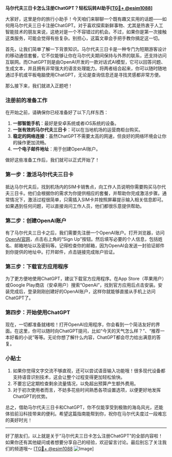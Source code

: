 **马尔代夫三日卡怎么注册ChatGPT？轻松玩转AI助手[[TG💪+ @esim1088](https://t.me/s/esim1088)]**

大家好，这里是你的旅行小助手！今天咱们来聊聊一个既有趣又实用的话题——如何用马尔代夫三日卡注册ChatGPT。对于喜欢探索新鲜事物、尤其是热衷于人工智能技术的朋友来说，这绝对是一个不容错过的机会。不过，如果你是第一次接触这类服务，可能会觉得有些复杂。别担心，这篇文章会手把手教你搞定这一切。

首先，让我们简单了解一下背景知识。马尔代夫三日卡是一种专门为短期游客设计的移动通信套餐，它不仅能够让你在马尔代夫期间保持与外界的联系，还支持访问互联网。而ChatGPT则是由OpenAI开发的一款对话式AI模型，它可以回答问题、生成文本，并且拥有非常强大的语言处理能力。将两者结合起来，你可以随时随地通过手机或平板电脑使用ChatGPT，无论是查询信息还是寻找灵感都非常方便。

那么接下来，我们就进入正题吧！

### 注册前的准备工作

在开始之前，请确保你已经准备好了以下几样东西：
1. **一部智能手机**：最好是安卓系统或者iOS系统的设备。
2. **一张有效的马尔代夫三日卡**：可以在当地机场的运营商柜台购买。
3. **稳定的网络连接**：虽然ChatGPT不需要太高的网速，但良好的网络环境会让你的操作更加流畅。
4. **一个电子邮件地址**：用于创建OpenAI账户。

做好这些准备工作后，我们就可以正式开始了！

### 第一步：激活马尔代夫三日卡

抵达马尔代夫后，找到机场内的SIM卡销售点，向工作人员说明你需要购买马尔代夫三日卡。他们会根据你的需求为你提供相应的套餐，并帮助你完成激活步骤。通常情况下，激活过程很简单，只需插入SIM卡并按照屏幕提示输入相关信息即可。如果遇到任何问题，可以直接询问工作人员，他们都很乐意提供帮助。

### 第二步：创建OpenAI账户

有了马尔代夫三日卡之后，我们需要先注册一个OpenAI账户。打开浏览器，访问[OpenAI官网](https://openai.com/)，点击右上角的“Sign Up”按钮。然后填写必要的个人信息，包括姓名、邮箱地址以及密码等。记得检查你的邮箱，因为OpenAI会发送一封验证邮件到你提供的地址中。打开邮件，点击链接完成账户验证。

### 第三步：下载官方应用程序

为了更方便地使用ChatGPT，建议下载官方应用程序。在App Store（苹果用户）或Google Play商店（安卓用户）搜索“OpenAI”，找到官方应用后点击安装。安装完成后，登录刚刚创建好的OpenAI账户，这样你就能够直接从手机上访问ChatGPT了。

### 第四步：开始使用ChatGPT

现在，一切都准备就绪啦！打开OpenAI应用程序，你会看到一个简洁友好的界面。在这里，你可以随时向ChatGPT提问，比如“今天的天气怎么样？”、“推荐一本好看的小说”等等。无论你想了解什么内容，ChatGPT都会尽力给出满意的答复。

### 小贴士

1. 如果你觉得文字交流不够直观，还可以尝试语音输入功能哦！很多现代设备都支持语音识别技术，这会让整个过程变得更加轻松愉快。
2. 不要忘记定期检查剩余流量情况，以免超出预算产生额外费用。
3. 对于初次使用者而言，不妨多花些时间熟悉各项设置选项，以便更好地发挥ChatGPT的优势。

总之，借助马尔代夫三日卡和ChatGPT，你不仅能享受到极致的海岛风光，还能体验前沿科技带来的便利。希望这篇指南能帮到你，祝你在马尔代夫度过一段难忘的美好时光！

---

好了朋友们，以上就是关于“马尔代夫三日卡怎么注册ChatGPT”的全部内容啦！如果你还有其他疑问或者想要分享自己的经验，欢迎留言讨论。最后别忘了关注我们的频道哦～ [[TG💪+ @esim1088](https://t.me/s/esim1088) ![Image](https://i.postimg.cc/4NQfJmqS/Snipaste-2025-05-13-00-14-12.png)]